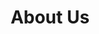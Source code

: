 ---
title: "About Us"
subtitle: ""
# meta description
description: "This is meta description"
draft: false
layout: "about"


# # about
# about:
#   title: "Give Your Team The Design Mindset & Tools"
#   content: "Create a best strategic tool, share it with your team and ensure it’s on track with intuitive dashboards. Simple enough with the flexibility Lorem ipsum dolor sit amet consectetur adipisicing elit. "
#   image: "images/about.jpg"


# founders_quote
# founders_quote:
#   name: "Charles Dickens"
#   subtitle: "The Founder, Bigspring LLC"
#   image: "images/avatar/02.jpg"
#   content: "We’re changing how product managers, developers, and data scientists plan, track, and govern analytics across organizations. Before Avo, teams were forced to choose between product delivery speed and reliable insights."


# who_we_are
who_we_are:
  title: "Who are we?"
  content: "Talarify Foundation was born out of the experience gained through the work of its sister company, [Talarify](https://talarify.co.za). We want to bring the lessons learned from running and teaching at hundreds of workshops, hackathons, conferences, community meetups, and more across five continents to our communities. We are embedded in communities of practice spanning topics such as data science, open science, research software development, and numerous other topics."


# our_mission
our_mission:
  title: "What is our mission?"
  content: "We want to ensure time, money, and other resources earmarked for human capacity development initiatives, are spent on the right things to ensure learning and teaching have the impact our partners seek. We do this through __scoping research__ to understand the context, __localisation__ of learning resources and teaching approaches and supporting __communities of practice__. <br><br> "


# # fun facts
# fun_facts:
#   enable: true
#   title: "Fun facts about us"
#   fact_item:
#   - icon: "fas fa-fighter-jet"
#     counter: "80"
#     counter_suffix: "%"
#     content: "Spend 80% less time <br> on admin"

#   - icon: "far fa-dot-circle"
#     counter: "40"
#     counter_suffix: "x"
#     content: "Attract 40x more <br> the candidate"

#   - icon: "fas fa-dice"
#     counter: "83"
#     counter_suffix: "%"
#     content: "Reduce recruitment <br> agency spend"

#   - icon: "fas fa-dice-d6"
#     counter: "40"
#     counter_suffix: "%"
#     content: "Make hires 40% <br> faster"


# # features_box
# features_box:
#   enable: true
#   features_box_item:
#   - icon: "fas fa-file-signature"
#     title: "We care about <br> our customers"
#     content: "Curabitur aliquet quam id dui posuere blandit. Donec sollicitudin molestie malesuada praesent."

#   - icon: "fas fa-hands-helping"
#     title: "Your design partner now <br> and in the future"
#     content: "Curabitur aliquet quam id dui posuere blandit. Donec sollicitudin molestie malesuada praesent."
    
#   - icon: "fas fa-headset"
#     title: "Around the clock <br> support from day one"
#     content: "Curabitur aliquet quam id dui posuere blandit. Donec sollicitudin molestie malesuada praesent."


# # office_culture
# office_culture:
#   enable: true
#   title: "Our Office Culture"
#   content: "Create a best strategic tool, share it with your team and ensure it’s on track with intuitive dashboards."
#   images:
#   - image: "images/office-culture/03.jpg"
#     column: "3" # column will be [ 6 or 3 ]
#   - image: "images/office-culture/01.jpg"
#     column: "6" # column will be [ 6 or 3 ]
#   - image: "images/office-culture/02.jpg"
#     column: "3" # column will be [ 6 or 3 ]
#   - image: "images/office-culture/07.jpg"
#     column: "6" # column will be [ 6 or 3 ]
#   - image: "images/office-culture/06.jpg"
#     column: "3" # column will be [ 6 or 3 ]
#   - image: "images/office-culture/05.jpg"
#     column: "6" # column will be [ 6 or 3 ]

  # join_our_team: 
  #   title : "Want to Join our Team?"
  #   content : "Lorem ipsum dolor sit amet, consectetur adipiscing elit. Consequat eget amtempus eu at consecttur."
  #   button:
  #     enable : true
  #     label : "View open Positions"
  #     link : "career/"
---